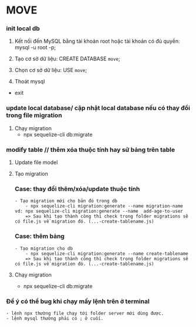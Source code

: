 # MOVE

### init local db

1. Kết nối đến MySQL bằng tài khoản root hoặc tài khoản có đủ quyền:
   mysql -u root -p;

2. Tạo cơ sở dữ liệu:
   CREATE DATABASE `move`;

3. Chọn cơ sở dữ liệu:
  USE `move`;

4. Thoát mysql

- exit

### update local database/ cập nhật local database nếu có thay đổi trong file migration

1.  Chạy migration
    - npx sequelize-cli db:migrate

### modify table // thêm xóa thuộc tính hay sử bảng trên table

1.  Update file model
2.  Tạo migration

    ### Case: thay đổi thêm/xóa/update thuộc tính

        - Tạo migration mới cho bản đó trong db
            - npx sequelize-cli migration:generate --name migration-name
        vd: npx sequelize-cli migration:generate --name  add-age-to-user
            => Sau khi tạo thành công thì check trong folder migrations sẽ có file.js về migration đó. (...-create-tablename.js)

    ### Case: thêm bảng

        - Tạo migration cho db
            - npx sequelize-cli migration:generate --name create-tablename
            => Sau khi tạo thành công thì check trong folder migrations sẽ có file.js về migration đó. (...-create-tablename.js)

3.  Chạy migration
    - npx sequelize-cli db:migrate

### Để ý có thể bug khi chạy mấy lệnh trên ở terminal

    - lệnh npx thường file chạy tới folder server mới dùng được.
    - lệnh mysql thường phải có ; ở cuối.
